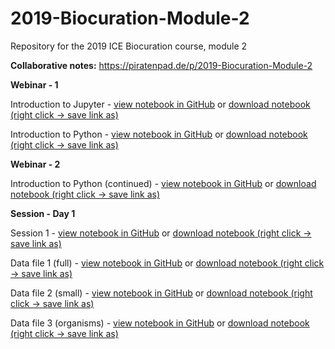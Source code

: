 # 2019-Biocuration-Module-2

Repository for the 2019 ICE Biocuration course, module 2

**Collaborative notes:** https://piratenpad.de/p/2019-Biocuration-Module-2

**Webinar - 1**

Introduction to Jupyter - [view notebook in GitHub](https://github.com/zencore/2019-Biocuration-Module-2/blob/master/webinars/webinar_1-introducing_jupyter.ipynb) or [download notebook (right click -> save link as)](https://raw.githubusercontent.com/zencore/2019-Biocuration-Module-2/master/webinars/webinar_1-introducing_jupyter.ipynb)

Introduction to Python - [view notebook in GitHub](https://github.com/zencore/2019-Biocuration-Module-2/blob/master/webinars/webinar_1-introducing_python.ipynb) or [download notebook (right click -> save link as)](https://raw.githubusercontent.com/zencore/2019-Biocuration-Module-2/master/webinars/webinar_1-introducing_python.ipynb)

**Webinar - 2**

Introduction to Python (continued) - [view notebook in GitHub](https://github.com/zencore/2019-Biocuration-Module-2/blob/master/webinars/webinar_2-introducing_python.ipynb) or [download notebook (right click -> save link as)](https://raw.githubusercontent.com/zencore/2019-Biocuration-Module-2/master/webinars/webinar_2-introducing_python.ipynb)


**Session - Day 1**

Session 1 - [view notebook in GitHub](https://github.com/zencore/2019-Biocuration-Module-2/blob/master/workshop_sessions/day_1-session_1.ipynb) or [download notebook (right click -> save link as)](https://raw.githubusercontent.com/zencore/2019-Biocuration-Module-2/master/workshop_sessions/day_1/day_1-session_1.ipynb)


Data file 1 (full) - [view notebook in GitHub](https://github.com/zencore/2019-Biocuration-Module-2/blob/master/workshop_sessions/uniprot-tp53.tab) or [download notebook (right click -> save link as)](https://raw.githubusercontent.com/zencore/2019-Biocuration-Module-2/master/workshop_sessions/uniprot-tp53.tab)


Data file 2 (small) - [view notebook in GitHub](https://github.com/zencore/2019-Biocuration-Module-2/blob/master/workshop_sessions/uniprot-tp53.tab) or [download notebook (right click -> save link as)](https://raw.githubusercontent.com/zencore/2019-Biocuration-Module-2/master/workshop_sessions/uniprot-tp53.tab)


Data file 3 (organisms) - [view notebook in GitHub](https://github.com/zencore/2019-Biocuration-Module-2/blob/master/workshop_sessions/tp53-entry-organism.tab) or [download notebook (right click -> save link as)](https://raw.githubusercontent.com/zencore/2019-Biocuration-Module-2/master/workshop_sessions/tp53-entry-organism.tab)
